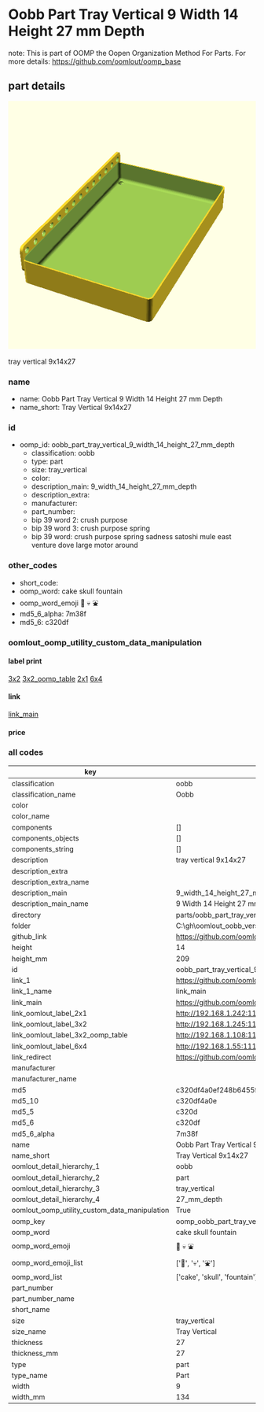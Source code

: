 # Oobb Part Tray Vertical 9 Width 14 Height 27 mm Depth  

note: This is part of OOMP the Oopen Organization Method For Parts. For more details: https://github.com/oomlout/oomp_base

##  part details
  

[![](3dpr.png)](3dpr.png)

tray vertical 9x14x27



### name
* name: Oobb Part Tray Vertical 9 Width 14 Height 27 mm Depth
* name_short: Tray Vertical 9x14x27 
### id
* oomp_id: oobb_part_tray_vertical_9_width_14_height_27_mm_depth
  * classification: oobb
  * type: part
  * size: tray_vertical
  * color: 
  * description_main: 9_width_14_height_27_mm_depth
  * description_extra: 
  * manufacturer: 
  * part_number: 
  * bip 39 word 2: crush purpose
  * bip 39 word 3: crush purpose spring
  * bip 39 word: crush purpose spring sadness satoshi mule east venture dove large motor around

### other_codes
* short_code: 
* oomp_word: cake skull fountain
* oomp_word_emoji :cake: :skull: :fountain:
* md5_6_alpha: 7m38f
* md5_6: c320df






### oomlout_oomp_utility_custom_data_manipulation
#### label print
[3x2](http://192.168.1.245:1112/?label=oomp%207m38f)
[3x2_oomp_table](http://192.168.1.108:1112/?label=oomp%207m38f)
[2x1](http://192.168.1.242:1112/?label=oomp%207m38f)
[6x4](http://192.168.1.55:1112/?label=oomp%207m38f)    

#### link

[link_main](https://github.com/oomlout/oomlout_oobb_version_4_generated_parts/tree/main/navigation_oomp/oobb/part/tray_vertical/9_width_14_height_27_mm_depth/part)                              

#### price







### all codes 
| key | value |  
| --- | --- |  
| classification | oobb |  
| classification_name | Oobb |  
| color |  |  
| color_name |  |  
| components | [] |  
| components_objects | [] |  
| components_string | [] |  
| description | tray vertical 9x14x27 |  
| description_extra |  |  
| description_extra_name |  |  
| description_main | 9_width_14_height_27_mm_depth |  
| description_main_name | 9 Width 14 Height 27 mm Depth |  
| directory | parts/oobb_part_tray_vertical_9_width_14_height_27_mm_depth |  
| folder | C:\gh\oomlout_oobb_version_4_generated_parts\parts\oobb_part_tray_vertical_9_width_14_height_27_mm_depth |  
| github_link | https://github.com/oomlout/oomlout_oomp_part_src/tree/main/parts/oobb_part_tray_vertical_9_width_14_height_27_mm_depth |  
| height | 14 |  
| height_mm | 209 |  
| id | oobb_part_tray_vertical_9_width_14_height_27_mm_depth |  
| link_1 | https://github.com/oomlout/oomlout_oobb_version_4_generated_parts/tree/main/navigation_oomp/oobb/part/tray_vertical/9_width_14_height_27_mm_depth/part |  
| link_1_name | link_main |  
| link_main | https://github.com/oomlout/oomlout_oobb_version_4_generated_parts/tree/main/navigation_oomp/oobb/part/tray_vertical/9_width_14_height_27_mm_depth/part |  
| link_oomlout_label_2x1 | http://192.168.1.242:1112/?label=oomp%207m38f |  
| link_oomlout_label_3x2 | http://192.168.1.245:1112/?label=oomp%207m38f |  
| link_oomlout_label_3x2_oomp_table | http://192.168.1.108:1112/?label=oomp%207m38f |  
| link_oomlout_label_6x4 | http://192.168.1.55:1112/?label=oomp%207m38f |  
| link_redirect | https://github.com/oomlout/oomlout_oobb_version_4_generated_parts/tree/main/parts/oobb_tray_vertical_09_14_27 |  
| manufacturer |  |  
| manufacturer_name |  |  
| md5 | c320df4a0ef248b6455fbbdfa66b99a8 |  
| md5_10 | c320df4a0e |  
| md5_5 | c320d |  
| md5_6 | c320df |  
| md5_6_alpha | 7m38f |  
| name | Oobb Part Tray Vertical 9 Width 14 Height 27 mm Depth |  
| name_short | Tray Vertical 9x14x27  |  
| oomlout_detail_hierarchy_1 | oobb |  
| oomlout_detail_hierarchy_2 | part |  
| oomlout_detail_hierarchy_3 | tray_vertical |  
| oomlout_detail_hierarchy_4 | 27_mm_depth |  
| oomlout_oomp_utility_custom_data_manipulation | True |  
| oomp_key | oomp_oobb_part_tray_vertical_9_width_14_height_27_mm_depth |  
| oomp_word | cake skull fountain |  
| oomp_word_emoji | :cake: :skull: :fountain: |  
| oomp_word_emoji_list | [':cake:', ':skull:', ':fountain:'] |  
| oomp_word_list | ['cake', 'skull', 'fountain'] |  
| part_number |  |  
| part_number_name |  |  
| short_name |  |  
| size | tray_vertical |  
| size_name | Tray Vertical |  
| thickness | 27 |  
| thickness_mm | 27 |  
| type | part |  
| type_name | Part |  
| width | 9 |  
| width_mm | 134 |  
